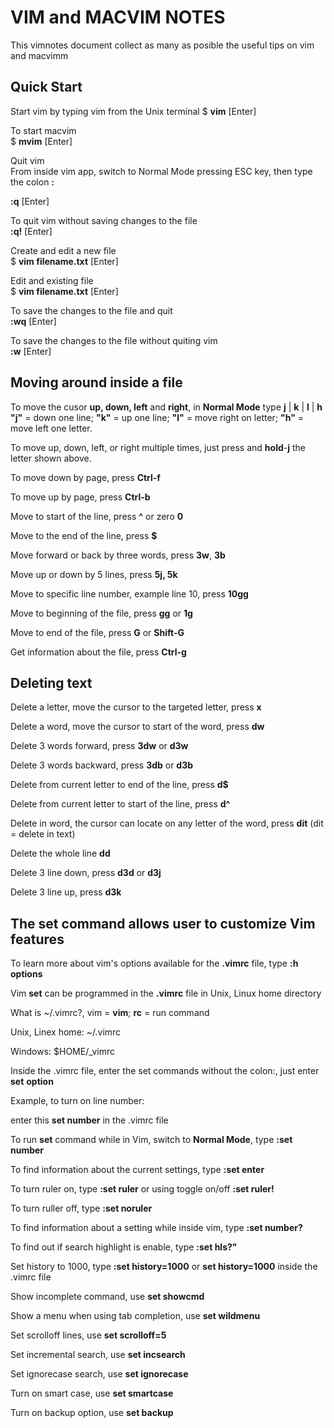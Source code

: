 # VIM and MACVIM NOTES 

This vimnotes document collect as many as posible the useful tips on vim and macvimm

## Quick Start  

Start vim by typing vim from the Unix terminal
$ **vim** [Enter]

To start macvim  
$ **mvim** [Enter]  

Quit vim  
From inside vim app, switch to Normal Mode pressing ESC key, then type the colon **:**   

**:q** [Enter]  
  
To quit vim without saving changes to the file  
**:q!** [Enter]  

Create and edit a new file  
$ **vim filename.txt** [Enter]    

Edit and existing file  
$ **vim filename.txt** [Enter]  

To save the changes to the file and quit  
**:wq** [Enter]    

To save the changes to the file without quiting vim  
**:w** [Enter] 

## Moving around inside a file  

To move the cusor **up, down, left** and **right**, in **Normal Mode** type **j** | **k** | **l** | **h**  
**"j"** = down one line; **"k"** = up one line; **"l"** = move right on letter; **"h"** = move left one letter.  
 
To move up, down, left, or right multiple times, just press and **hold**-**j** the letter shown above.  

To move down by page, press **Ctrl-f** 

To move up by page, press **Ctrl-b** 

Move to start of the line, press **^** or zero **0**  

Move to the end of the line, press **$**  

Move forward or back by three words, press **3w**, **3b**    

Move up or down by 5 lines, press **5j, 5k**  

Move to specific line number, example line 10, press **10gg** 

Move to beginning of the file, press **gg** or **1g**  

Move to end of the file, press **G** or **Shift-G**  

Get information about the file, press **Ctrl-g**  

## Deleting text  

Delete a letter, move the cursor to the targeted letter, press **x**  

Delete a word, move the cursor to start of the word, press **dw**  

Delete 3 words forward, press **3dw** or **d3w**  

Delete 3 words backward, press **3db** or **d3b**  

Delete from current letter to end of the line, press **d$**  

Delete from current letter to start of the line, press **d^**  

Delete in word, the cursor can locate on any letter of the word, press **dit**  (dit = delete in text)  

Delete the whole line **dd**  

Delete 3 line down, press **d3d** or **d3j**    

Delete 3 line up, press **d3k**  

## The **set** command allows user to customize Vim features 

To learn more about vim's options available for the **.vimrc** file, type **:h options** 

Vim **set** can be programmed in the **.vimrc** file in Unix, Linux home directory

What is ~/.vimrc?, vim = **vim**; **rc** = run command 

Unix, Linex home: ~/.vimrc

Windows: $HOME/_vimrc  

Inside the .vimrc file, enter the set commands without the colon:, just enter **set** **option** 

Example, to turn on line number:  

enter this **set number** in the .vimrc file  

To run **set** command while in Vim, switch to **Normal Mode**, type **:set number**

To find information about the current settings, type **:set enter**  

To turn ruler on, type **:set ruler** or using toggle on/off **:set ruler!**

To turn ruller off, type **:set noruler**

To find information about a setting while inside vim, type **:set number?** 

To find out if search highlight is enable, type **:set hls?"**  

Set history to 1000, type **:set history=1000** or **set history=1000** inside the .vimrc file  

Show incomplete command, use **set showcmd**  

Show a menu when using tab completion, use **set wildmenu**  

Set scrolloff lines, use **set scrolloff=5**

Set incremental search, use **set incsearch**  

Set ignorecase search, use **set ignorecase** 

Turn on smart case, use **set smartcase**  

Turn on backup option, use **set backup**  


























